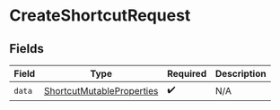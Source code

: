 # CreateShortcutRequest


## Fields

| Field                                                                             | Type                                                                              | Required                                                                          | Description                                                                       |
| --------------------------------------------------------------------------------- | --------------------------------------------------------------------------------- | --------------------------------------------------------------------------------- | --------------------------------------------------------------------------------- |
| `data`                                                                            | [ShortcutMutableProperties](../../models/components/ShortcutMutableProperties.md) | :heavy_check_mark:                                                                | N/A                                                                               |
